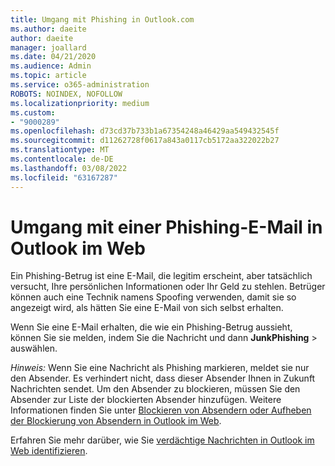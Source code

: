 ```yaml
---
title: Umgang mit Phishing in Outlook.com
ms.author: daeite
author: daeite
manager: joallard
ms.date: 04/21/2020
ms.audience: Admin
ms.topic: article
ms.service: o365-administration
ROBOTS: NOINDEX, NOFOLLOW
ms.localizationpriority: medium
ms.custom:
- "9000289"
ms.openlocfilehash: d73cd37b733b1a67354248a46429aa549432545f
ms.sourcegitcommit: d11262728f0617a843a0117cb5172aa322022b27
ms.translationtype: MT
ms.contentlocale: de-DE
ms.lasthandoff: 03/08/2022
ms.locfileid: "63167287"
---
```

# <a name="how-to-deal-with-a-phishing-email-in-outlook-on-the-web"></a>Umgang mit einer Phishing-E-Mail in Outlook im Web

Ein Phishing-Betrug ist eine E-Mail, die legitim erscheint, aber tatsächlich versucht, Ihre persönlichen Informationen oder Ihr Geld zu stehlen. Betrüger können auch eine Technik namens Spoofing verwenden, damit sie so angezeigt wird, als hätten Sie eine E-Mail von sich selbst erhalten.

Wenn Sie eine E-Mail erhalten, die wie ein Phishing-Betrug aussieht, können Sie sie melden, indem Sie die Nachricht und dann **JunkPhishing** >  auswählen.

*Hinweis:* Wenn Sie eine Nachricht als Phishing markieren, meldet sie nur den Absender. Es verhindert nicht, dass dieser Absender Ihnen in Zukunft Nachrichten sendet. Um den Absender zu blockieren, müssen Sie den Absender zur Liste der blockierten Absender hinzufügen. Weitere Informationen finden Sie unter [Blockieren von Absendern oder Aufheben der Blockierung von Absendern in Outlook im Web](https://support.office.com/article/9bf812d4-6995-4d19-901a-76d6e26939b0).

Erfahren Sie mehr darüber, wie Sie [verdächtige Nachrichten in Outlook im Web identifizieren](https://support.office.com/article/3d44102b-6ce3-4f7c-a359-b623bec82206).